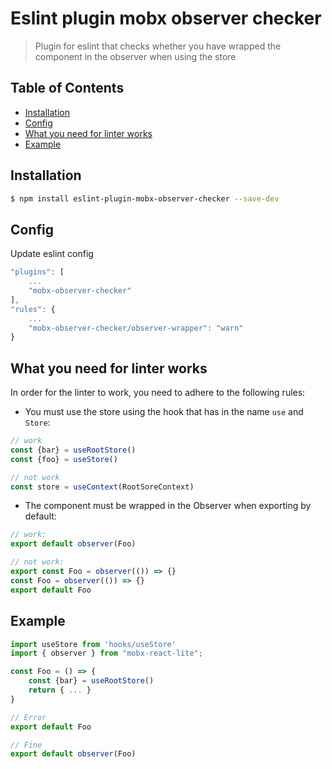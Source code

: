 # Eslint plugin mobx observer checker

> Plugin for eslint that checks whether you have wrapped the component in the observer when using the store

## Table of Contents

* [Installation](#installation)
* [Config](#config)
* [What you need for linter works](#what-you-need-for-linter-works)
* [Example](#example)

## Installation

```sh
$ npm install eslint-plugin-mobx-observer-checker --save-dev
```

## Config

Update eslint config

```js
"plugins": [
	...
	"mobx-observer-checker"
],
"rules": {
	...
	"mobx-observer-checker/observer-wrapper": "warn"
}
```

## What you need for linter works

In order for the linter to work, you need to adhere to the following rules:
 - You must use the store using the hook that has in the name ```use``` and ```Store```:

```js
// work
const {bar} = useRootStore()
const {foo} = useStore()

// not work
const store = useContext(RootSoreContext)
```

 - The component must be wrapped in the Observer when exporting by default:

```js
// work:
export default observer(Foo) 

// not work:
export const Foo = observer(()) => {}
const Foo = observer(()) => {}
export default Foo
```

## Example

```js
import useStore from 'hooks/useStore'
import { observer } from "mobx-react-lite";

const Foo = () => {
	const {bar} = useRootStore()
	return { ... }
}

// Error
export default Foo 

// Fine
export default observer(Foo) 
```
